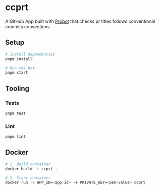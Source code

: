 # ccprt

A GitHub App built with [Probot](https://github.com/probot/probot) that checks pr titles follows conventional commits conventions

## Setup

```sh
# Install dependencies
pnpm install

# Run the bot
pnpm start
```

## Tooling

### Tests

```sh
pnpm test
```

### Lint

```sh
pnpm lint
```

## Docker

```sh
# 1. Build container
docker build -t ccprt .

# 2. Start container
docker run -e APP_ID=<app-id> -e PRIVATE_KEY=<pem-value> ccprt
```
